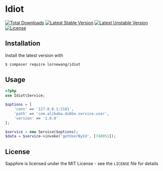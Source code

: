 Idiot
==============================

[![Total Downloads](https://poser.pugx.org/lornewang/idiot/downloads)](https://packagist.org/packages/lornewang/idiot)
[![Latest Stable Version](https://poser.pugx.org/lornewang/idiot/v/stable)](https://packagist.org/packages/lornewang/idiot)
[![Latest Unstable Version](https://poser.pugx.org/lornewang/idiot/v/unstable)](https://packagist.org/packages/lornewang/idiot)
[![License](https://poser.pugx.org/lornewang/idiot/license)](https://packagist.org/packages/lornewang/idiot)


Installation
------------
Install the latest version with

```bash
$ composer require lornewang/idiot
```

Usage
-----

```php
<?php
use Idiot\Service;

$options = [
    'conn' => '127.0.0.1:2181',
    'path' => 'com.alibaba.dubbo.service.user',
    'version' => '1.0.0'
];

$service = new Service($options);
$data = $service->invoke('getUserById', [748951]);

```

License
-------

Sapphire is licensed under the MIT License - see the `LICENSE` file for details